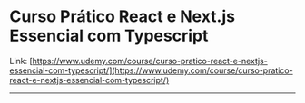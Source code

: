 # Curso Prático React e Next.js Essencial com Typescript
Link: [https://www.udemy.com/course/curso-pratico-react-e-nextjs-essencial-com-typescript/](https://www.udemy.com/course/curso-pratico-react-e-nextjs-essencial-com-typescript/)

---

